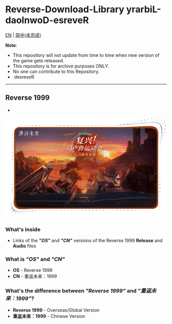# Reverse-Download-Library      yrarbiL-daolnwoD-esreveR #
[EN](README.md) | [简中(未完成)](README_zh-CN.md)

**Note**: 
* This repository will not update from time to time when new version of the game gets released.
* This repository is for archive purposes ONLY.
* No one can contribute to this Repository.
* .desreveR

----
## Reverse 1999
-
![Banner_1.5.png](https://raw.githubusercontent.com/ThirtySeven377/Reverse-Download-Library/main/.ignore/media/Banner_1.5.png)


### What's inside
* Links of the **_"OS"_** and **_"CN"_** versions of the Reverse 1999 **Release** and **Audio** files

### What is _"OS"_ and _"CN"_
* **OS** - Reverse 1999
* **CN** - 重返未来：1999

### What's the difference between _"Reverse 1999"_ and _"重返未来：1999"_?
* **Reverse 1999** - Overseas/Global Version
* **重返未来：1999** - Chinese Version
